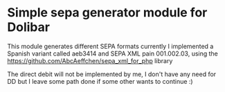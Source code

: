 Simple sepa generator module for Dolibar
============

This module generates different SEPA formats
currently I implemented a Spanish variant called aeb3414
and SEPA XML pain 001.002.03, using the https://github.com/AbcAeffchen/sepa_xml_for_php library

The direct debit will not be implemented by me, I don't have any need for DD
but I leave some path done if some other wants to continue :)

